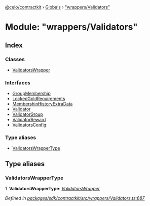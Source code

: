 [@celo/contractkit](../README.md) › [Globals](../globals.md) › ["wrappers/Validators"](_wrappers_validators_.md)

# Module: "wrappers/Validators"

## Index

### Classes

* [ValidatorsWrapper](../classes/_wrappers_validators_.validatorswrapper.md)

### Interfaces

* [GroupMembership](../interfaces/_wrappers_validators_.groupmembership.md)
* [LockedGoldRequirements](../interfaces/_wrappers_validators_.lockedgoldrequirements.md)
* [MembershipHistoryExtraData](../interfaces/_wrappers_validators_.membershiphistoryextradata.md)
* [Validator](../interfaces/_wrappers_validators_.validator.md)
* [ValidatorGroup](../interfaces/_wrappers_validators_.validatorgroup.md)
* [ValidatorReward](../interfaces/_wrappers_validators_.validatorreward.md)
* [ValidatorsConfig](../interfaces/_wrappers_validators_.validatorsconfig.md)

### Type aliases

* [ValidatorsWrapperType](_wrappers_validators_.md#validatorswrappertype)

## Type aliases

###  ValidatorsWrapperType

Ƭ **ValidatorsWrapperType**: *[ValidatorsWrapper](../classes/_wrappers_validators_.validatorswrapper.md)*

*Defined in [packages/sdk/contractkit/src/wrappers/Validators.ts:687](https://github.com/celo-org/celo-monorepo/blob/master/packages/sdk/contractkit/src/wrappers/Validators.ts#L687)*

